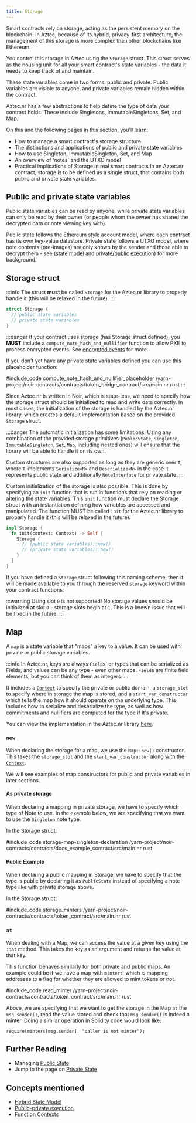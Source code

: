 ```yaml
---
title: Storage
---
```


Smart contracts rely on storage, acting as the persistent memory on the blockchain. In Aztec, because of its hybrid, privacy-first architecture, the management of this storage is more complex than other blockchains like Ethereum.

You control this storage in Aztec using the `Storage` struct. This struct serves as the housing unit for all your smart contract's state variables - the data it needs to keep track of and maintain.

These state variables come in two forms: public and private. Public variables are visible to anyone, and private variables remain hidden within the contract.

Aztec.nr has a few abstractions to help define the type of data your contract holds. These include Singletons, ImmutableSingletons, Set, and Map.

On this and the following pages in this section, you’ll learn:

- How to manage a smart contract's storage structure
- The distinctions and applications of public and private state variables
- How to use Singleton, ImmutableSingleton, Set, and Map
- An overview of 'notes' and the UTXO model
- Practical implications of Storage in real smart contracts
  In an Aztec.nr contract, storage is to be defined as a single struct, that contains both public and private state variables.

## Public and private state variables

Public state variables can be read by anyone, while private state variables can only be read by their owner (or people whom the owner has shared the decrypted data or note viewing key with).

Public state follows the Ethereum style account model, where each contract has its own key-value datastore. Private state follows a UTXO model, where note contents (pre-images) are only known by the sender and those able to decrypt them - see ([state model](../../../../learn/concepts/hybrid_state/main.md) and [private/public execution](../../../../learn/concepts/communication/public_private_calls/main.md)) for more background.

## Storage struct

:::info
The struct **must** be called `Storage` for the Aztec.nr library to properly handle it (this will be relaxed in the future).
:::

```rust
struct Storage {
  // public state variables
  // private state variables
}
```

:::danger
If your contract uses storage (has Storage struct defined), you **MUST** include a `compute_note_hash_and_nullifier` function to allow PXE to process encrypted events. See [encrypted events](../events.md#processing-encrypted-events) for more.

If you don't yet have any private state variables defined you can use this placeholder function:

#include_code compute_note_hash_and_nullifier_placeholder /yarn-project/noir-contracts/contracts/token_bridge_contract/src/main.nr rust
:::

Since Aztec.nr is written in Noir, which is state-less, we need to specify how the storage struct should be initialized to read and write data correctly. In most cases, the initialization of the storage is handled by the Aztec.nr library, which creates a default implementation based on the provided `Storage` struct.

:::danger
The automatic initialization has some limitations. Using any combination of the provided storage primitives (`PublicState`, `Singleton`, `ImmutableSingleton`, `Set`, `Map`, including nested ones) will ensure that the library will be able to handle it on its own. 

Custom structures are also supported as long as they are generic over `T`, where `T` implements `Serialize<N>` and `Deserialize<N>` in the case it represents public state and additionally `NoteInterface` for private state.
:::

Custom initialization of the storage is also possible. This is done by specifying an `init` function that is run in functions that rely on reading or altering the state variables. This `init` function must declare the Storage struct with an instantiation defining how variables are accessed and manipulated. The function MUST be called `init` for the Aztec.nr library to properly handle it (this will be relaxed in the future).

```rust
impl Storage {
  fn init(context: Context) -> Self {
    Storage {
      // (public state variables)::new()
      // (private state variables)::new()
    }
  }
}
```

If you have defined a `Storage` struct following this naming scheme, then it will be made available to you through the reserved `storage` keyword within your contract functions.

:::warning Using slot `0` is not supported!
No storage values should be initialized at slot `0` - storage slots begin at `1`. This is a known issue that will be fixed in the future.
:::

## Map

A `map` is a state variable that "maps" a key to a value. It can be used with private or public storage variables.

:::info
In Aztec.nr, keys are always `Field`s, or types that can be serialized as Fields, and values can be any type - even other maps. `Field`s are finite field elements, but you can think of them as integers.
:::

It includes a [`Context`](../context.mdx) to specify the private or public domain, a `storage_slot` to specify where in storage the map is stored, and a `start_var_constructor` which tells the map how it should operate on the underlying type. This includes how to serialize and deserialize the type, as well as how commitments and nullifiers are computed for the type if it's private.

You can view the implementation in the Aztec.nr library [here](https://github.com/AztecProtocol/aztec-packages/blob/master/yarn-project/aztec-nr/aztec/src/state_vars/map.nr).

### `new`

When declaring the storage for a map, we use the `Map::new()` constructor. This takes the `storage_slot` and the `start_var_constructor` along with the [`Context`](../context.mdx).

We will see examples of map constructors for public and private variables in later sections.

#### As private storage

When declaring a mapping in private storage, we have to specify which type of Note to use. In the example below, we are specifying that we want to use the `Singleton` note type.

In the Storage struct:

#include_code storage-map-singleton-declaration /yarn-project/noir-contracts/contracts/docs_example_contract/src/main.nr rust

#### Public Example

When declaring a public mapping in Storage, we have to specify that the type is public by declaring it as `PublicState` instead of specifying a note type like with private storage above.

In the Storage struct:

#include_code storage_minters /yarn-project/noir-contracts/contracts/token_contract/src/main.nr rust

### `at`

When dealing with a Map, we can access the value at a given key using the `::at` method. This takes the key as an argument and returns the value at that key.

This function behaves similarly for both private and public maps. An example could be if we have a map with `minters`, which is mapping addresses to a flag for whether they are allowed to mint tokens or not.

#include_code read_minter /yarn-project/noir-contracts/contracts/token_contract/src/main.nr rust

Above, we are specifying that we want to get the storage in the Map `at` the `msg_sender()`, read the value stored and check that `msg_sender()` is indeed a minter. Doing a similar operation in Solidity code would look like:

```solidity
require(minters[msg.sender], "caller is not minter");
```

## Further Reading

- Managing [Public State](./public_state.md)
- Jump to the page on [Private State](./private_state.md)

## Concepts mentioned

- [Hybrid State Model](../../../../learn/concepts/hybrid_state/main.md)
- [Public-private execution](../../../../learn/concepts/communication/public_private_calls/main.md)
- [Function Contexts](../context.mdx)
